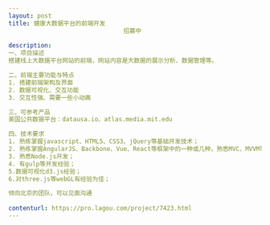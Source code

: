 ```yaml
---                
layout: post       
title: 健康大数据平台的前端开发
                                招募中
           
description: 
一、项目描述
搭建线上大数据平台网站的前端，网站内容是大数据的展示分析、数据管理等。

二、前端主要功能与特点
1. 搭建前端架构及界面
2. 数据可视化、交互功能
3. 交互性强、需要一些小动画

三、可参考产品
美国公共数据平台：datausa.io、atlas.media.mit.edu

四、技术要求
1. 熟练掌握javascript、HTML5、CSS3、jQuery等基础开发技术；
2. 熟练掌握AngularJS、Backbone、Vue、React等框架中的一种或几种，熟悉MVC、MVVM等前端开发模型；
3. 熟悉Node.js开发；
4. 有gulp等开发经验；
5.数据可视化d3.js经验；
6.对three.js等webGL有经验为佳；

倾向北京的团队，可以见面沟通
     
contenturl: https://pro.lagou.com/project/7423.html      
---                 
```

